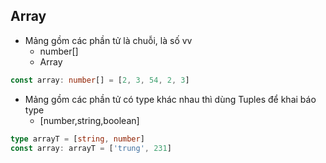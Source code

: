 ## Array

- Mảng gồm các phần tử là chuỗi, là số vv
  - number[]
  - Array<number>

```ts
const array: number[] = [2, 3, 54, 2, 3]
```

- Mảng gồm các phần tử có type khác nhau thì dùng Tuples để khai báo type
  - [number,string,boolean]

```ts
type arrayT = [string, number]
const array: arrayT = ['trung', 231]
```
